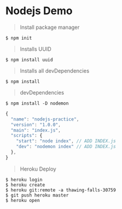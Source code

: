 # Nodejs Demo

> Install package manager  
```shell
$ npm init
```

> Installs UUID
```shell
$ npm install uuid
```

> Installs all devDependencies
```shell
$ npm install
```

> devDependencies 
```shell
$ npm install -D nodemon 
```

```javascript
{
  "name": "nodejs-practice",
  "version": "1.0.0",
  "main": "index.js",
  "scripts": {
    "start": "node index", // ADD INDEX.js
    "dev": "nodemon index" // ADD INDEX.js
  },
}
```

> Heroku Deploy  
```shell
$ heroku login
$ heroku create
$ heroku git:remote -a thawing-falls-30759
$ git push heroku master    
$ heroku open   
```
